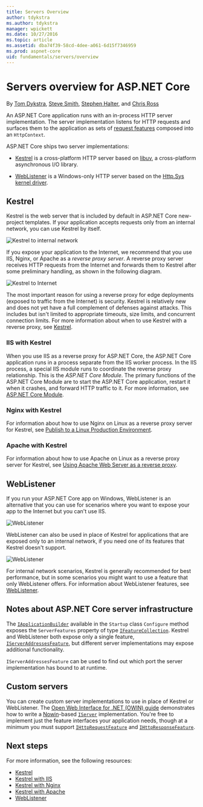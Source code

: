 ```yaml
---
title: Servers Overview
author: tdykstra
ms.author: tdykstra
manager: wpickett
ms.date: 10/27/2016
ms.topic: article
ms.assetid: dba74f39-58cd-4dee-a061-6d15f7346959
ms.prod: aspnet-core
uid: fundamentals/servers/overview
---
```

# Servers overview for ASP.NET Core

By [Tom Dykstra](http://github.com/tdykstra), [Steve Smith](http://ardalis.com), [Stephen Halter](https://twitter.com/halter73), and [Chris Ross](https://github.com/Tratcher) 

An ASP.NET Core application runs with an in-process HTTP server implementation. The server implementation listens for HTTP requests and surfaces them to the application as sets of [request features](https://docs.asp.net/en/latest/fundamentals/request-features.html) composed into an `HttpContext`.

ASP.NET Core ships two server implementations:

* [Kestrel](kestrel.md) is a cross-platform HTTP server based on [libuv](https://github.com/libuv/libuv), a cross-platform asynchronous I/O library.

* [WebListener](weblistener.md) is a Windows-only HTTP server based on the [Http.Sys kernel driver](https://msdn.microsoft.com/en-us/library/windows/desktop/aa364510.aspx).

## Kestrel

Kestrel is the web server that is included by default in ASP.NET Core new-project templates. If your application accepts requests only from an internal network, you can use Kestrel by itself.

![Kestrel to internal network](overview/_static/kestrel-to-internal.png)

If you expose your application to the Internet, we recommend that you use IIS, Nginx, or Apache as a *reverse proxy server*. A reverse proxy server receives HTTP requests from the Internet and forwards them to Kestrel after some preliminary handling, as shown in the following diagram.

![Kestrel to Internet](overview/_static/kestrel-to-internet.png)

The most important reason for using a reverse proxy for edge deployments (exposed to traffic from the Internet) is security. Kestrel is relatively new and does not yet have a full complement of defenses against attacks. This includes but isn't limited to appropriate timeouts, size limits, and concurrent connection limits. For more information about when to use Kestrel with a reverse proxy, see [Kestrel](kestrel.md).

### IIS with Kestrel

When you use IIS as a reverse proxy for ASP.NET Core, the ASP.NET Core application runs in a process separate from the IIS worker process. In the IIS process, a special IIS module runs to coordinate the reverse proxy relationship.  This is the *ASP.NET Core Module*. The primary functions of the ASP.NET Core Module are to start the ASP.NET Core application, restart it when it crashes, and forward HTTP traffic to it. For more information, see [ASP.NET Core Module](aspnet-core-module.md). 

### Nginx with Kestrel

For information about how to use Nginx on Linux as a reverse proxy server for Kestrel, see [Publish to a Linux Production Environment](../../publishing/linuxproduction.md).

### Apache with Kestrel

For information about how to use Apache on Linux as a reverse proxy server for Kestrel, see [Using Apache Web Server as a reverse proxy](../../publishing/apache-proxy.md).

## WebListener

If you run your ASP.NET Core app on Windows, WebListener is an alternative that you can use for scenarios where you want to expose your app to the Internet but you can't use IIS. 

![WebListener](overview/_static/weblistener-to-internet.png)

WebListener can also be used in place of Kestrel for applications that are exposed only to an internal network, if you need one of its features that Kestrel doesn't support. 

![WebListener](overview/_static/weblistener-to-internal.png)

For internal network scenarios, Kestrel is generally recommended for best performance, but in some scenarios you might want to use a feature that only WebListener offers. For information about WebListener features, see [WebListener](weblistener.md).

## Notes about ASP.NET Core server infrastructure

The [`IApplicationBuilder`](http://docs.asp.net/projects/api/en/latest/autoapi/Microsoft/AspNetCore/Builder/IApplicationBuilder/index.html#Microsoft.AspNetCore.Builder.IApplicationBuilder.md) available in the `Startup` class `Configure` method exposes the `ServerFeatures` property of type [`IFeatureCollection`](http://docs.asp.net/projects/api/en/latest/autoapi/Microsoft/AspNetCore/Http/Features/IFeatureCollection/index.html#Microsoft.AspNetCore.Http.Features.IFeatureCollection.md). Kestrel and WebListener both expose only a single feature, [`IServerAddressesFeature`](http://docs.asp.net/projects/api/en/latest/autoapi/Microsoft/AspNetCore/Hosting/Server/Features/IServerAddressesFeature/index.html#Microsoft.AspNetCore.Hosting.Server.Features.IServerAddressesFeature.md), but different server implementations may expose additional functionality.

`IServerAddressesFeature` can be used to find out which port the server implementation has bound to at runtime.

## Custom servers

You can create custom server implementations to use in place of Kestrel or WebListener. The [Open Web Interface for .NET (OWIN) guide](../owin.md) demonstrates how to write a [Nowin](https://github.com/Bobris/Nowin)-based [`IServer`](http://docs.asp.net/projects/api/en/latest/autoapi/Microsoft/AspNetCore/Hosting/Server/IServer/index.html#Microsoft.AspNetCore.Hosting.Server.IServer.md) implementation. You're free to implement just the feature interfaces your application needs, though at a minimum you must support [`IHttpRequestFeature`](http://docs.asp.net/projects/api/en/latest/autoapi/Microsoft/AspNetCore/Http/Features/IHttpRequestFeature/index.html#Microsoft.AspNetCore.Http.Features.IHttpRequestFeature.md) and [`IHttpResponseFeature`](http://docs.asp.net/projects/api/en/latest/autoapi/Microsoft/AspNetCore/Http/Features/IHttpResponseFeature/index.html#Microsoft.AspNetCore.Http.Features.IHttpResponseFeature.md).

## Next steps

For more information, see the following resources:

- [Kestrel](kestrel.md)
- [Kestrel with IIS](aspnet-core-module.md)
- [Kestrel with Nginx](../../publishing/linuxproduction.md)
- [Kestrel with Apache](../../publishing/apache-proxy.md)
- [WebListener](weblistener.md)

